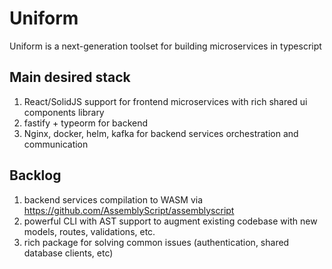 # Uniform
Uniform is a next-generation toolset for building microservices in typescript

## Main desired stack
1. React/SolidJS support for frontend microservices with rich shared ui components library
2. fastify + typeorm for backend
3. Nginx, docker, helm, kafka for backend services orchestration and communication

## Backlog

1. backend services compilation to WASM via https://github.com/AssemblyScript/assemblyscript
2. powerful CLI with AST support to augment existing codebase with new models, routes, validations, etc.
3. rich package for solving common issues (authentication, shared database clients, etc)
